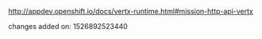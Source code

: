 http://appdev.openshift.io/docs/vertx-runtime.html#mission-http-api-vertx

 
 changes added on: 1526892523440